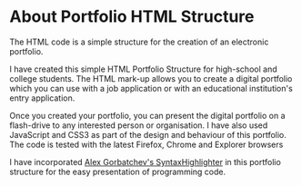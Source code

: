 
# About Portfolio HTML Structure


 The HTML code is a simple structure for the creation of an electronic portfolio.

I have created this simple HTML Portfolio Structure for high-school and college students. The HTML mark-up allows you to create a digital portfolio which you can use with a job application or with an educational institution's entry application.

Once you created your portfolio, you can present the digital portfolio on a flash-drive to any interested person or organisation. I have also used JavaScript and CSS3 as part of the design and behaviour of this portfolio. The code is tested with the latest Firefox, Chrome and Explorer browsers

I have incorporated [Alex Gorbatchev's SyntaxHighlighter](http://alexgorbatchev.com/SyntaxHighlighter/) in this portfolio structure for the easy presentation of programming code.
